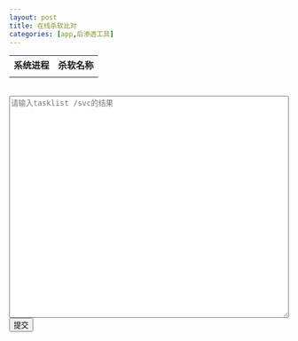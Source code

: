 ```yaml
---
layout: post
title: 在线杀软比对
categories: [app,后渗透工具]
---
```

<script>
    
    var xhr = new XMLHttpRequest();
    xhr.open("GET","/assets/js/tools/av.json",false);
    xhr.send();
    if (xhr.status === 200) {
        var jsonData = JSON.parse(xhr.responseText);
        window.myData = jsonData;
    };

    function validate() {
        var input = document.getElementById("input").value;
        var table = document.getElementById("myTable");
        var rowCount = table.rows.length;
        // 从最后一行开始删除，直到第一行
        for (var i = rowCount - 1; i > 0; i--) {
            table.deleteRow(i);
        }

        for (var key in window.myData){
            if(input.includes(key)){
                var row = table.insertRow(1); // 在第二行插入新的数据行
				var cell1 = row.insertCell(0);
				var cell2 = row.insertCell(1);
                cell1.innerHTML = key;
				cell2.innerHTML = window.myData[key];
            }
        }
    }
</script>
<style>
    table td {
        text-align: center;
    }

    textarea {
        width: 100%;
        height: 400px;
    }
</style>

<table id="myTable">
    <tr>
        <th>系统进程</th>
        <th>杀软名称</th>
    </tr>
    <tr>
        <td></td>
        <td></td>
    </tr>
</table>
<br>
<textarea id="input" placeholder="请输入tasklist /svc的结果"></textarea>
<button onclick="validate()">提交</button>